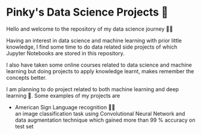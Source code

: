 # Pinky's Data Science Projects :seedling:

Hello and welcome to the repository of my data science journey 👋🏻

Having an interest in data science and machine learning with prior little knowledge, I find some time to do data related side projects of which Jupyter Notebooks 
are stored in this repository.

I also have taken some online courses related to data science and machine learning but doing projects to apply knowledge learnt, makes remember the concepts better.

I am planning to do project related to both machine learning and deep learning :robot:. Some examples of my projects are
- American Sign Language recognition ✊🏻 <br/>
  an image classification task using Convolutional Neural Network and data augmentation technique which gained more than 99 % accuracy on test set
